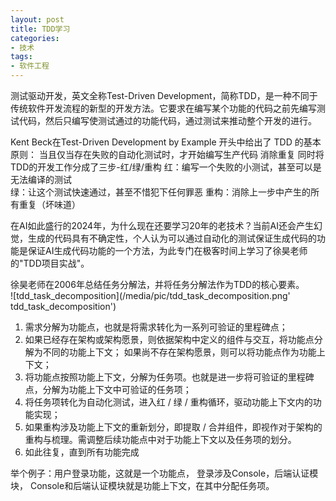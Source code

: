 ```yaml
---
layout: post
title: TDD学习
categories:
- 技术
tags:
- 软件工程
---
```


测试驱动开发，英文全称Test-Driven Development，简称TDD，是一种不同于传统软件开发流程的新型的开发方法。它要求在编写某个功能的代码之前先编写测试代码，然后只编写使测试通过的功能代码，通过测试来推动整个开发的进行。

Kent Beck在Test-Driven Development by Example 开头中给出了 TDD 的基本原则：
当且仅当存在失败的自动化测试时，才开始编写生产代码 
消除重复
同时将TDD的开发工作分成了三步-红/绿/重构
红：编写一个失败的小测试，甚至可以是无法编译的测试  
绿：让这个测试快速通过，甚至不惜犯下任何罪恶
重构：消除上一步中产生的所有重复（坏味道）

在AI如此盛行的2024年，为什么现在还要学习20年的老技术？当前AI还会产生幻觉，生成的代码具有不确定性，个人认为可以通过自动化的测试保证生成代码的功能是保证AI生成代码功能的一个方法，为此专门在极客时间上学习了徐昊老师的"TDD项目实战"。

徐昊老师在2006年总结任务分解法，并将任务分解法作为TDD的核心要素。  
![tdd_task_decomposition](/media/pic/tdd_task_decomposition.png' tdd_task_decomposition')  
1. 需求分解为功能点，也就是将需求转化为一系列可验证的里程碑点；  
2. 如果已经存在架构或架构愿景，则依据架构中定义的组件与交互，将功能点分解为不同的功能上下文； 如果尚不存在架构愿景，则可以将功能点作为功能上下文；  
3. 将功能点按照功能上下文，分解为任务项。也就是进一步将可验证的里程碑点，分解为功能上下文中可验证的任务项；  
4. 将任务项转化为自动化测试，进入红 / 绿 / 重构循环，驱动功能上下文内的功能实现；  
5. 如果重构涉及功能上下文的重新划分，即提取 / 合并组件，即视作对于架构的重构与梳理。需调整后续功能点中对于功能上下文以及任务项的划分。  
6. 如此往复，直到所有功能完成

举个例子：用户登录功能，这就是一个功能点， 登录涉及Console，后端认证模块， Console和后端认证模块就是功能上下文，在其中分配任务项。






